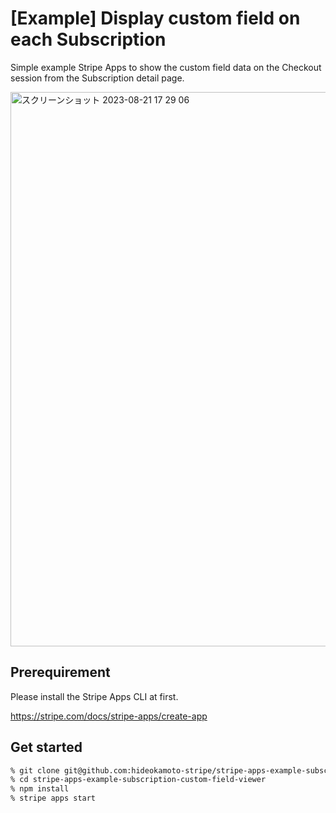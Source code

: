 # [Example] Display custom field on each Subscription

Simple example Stripe Apps to show the custom field data on the Checkout session from the Subscription detail page.

<img width="887" alt="スクリーンショット 2023-08-21 17 29 06" src="https://github.com/hideokamoto-stripe/stripe-apps-example-subscription-custom-field-viewer/assets/95597878/b5b7ddb4-f86a-4496-8860-a3353a1ff3cb">


## Prerequirement

Please install the Stripe Apps CLI at first.

https://stripe.com/docs/stripe-apps/create-app

## Get started

```bash
% git clone git@github.com:hideokamoto-stripe/stripe-apps-example-subscription-custom-field-viewer.git
% cd stripe-apps-example-subscription-custom-field-viewer
% npm install
% stripe apps start
```
